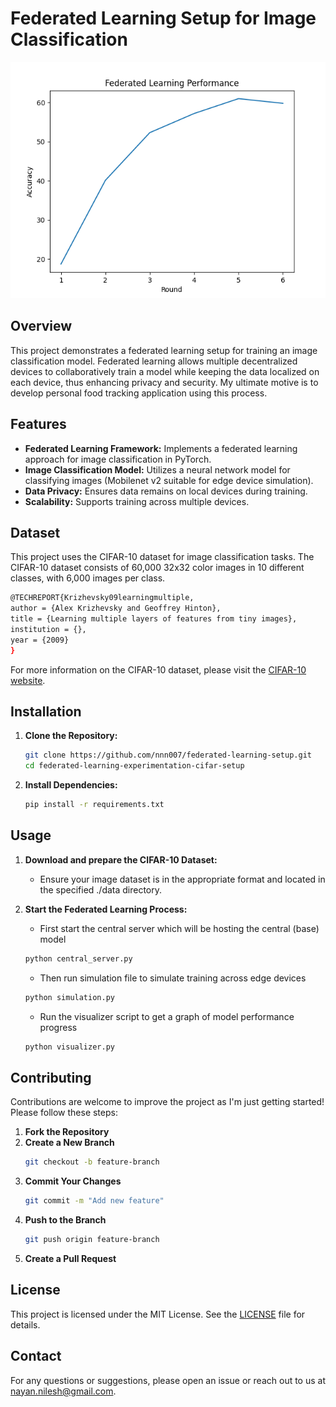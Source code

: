 # Federated Learning Setup for Image Classification

![Performance Graph](performance.png)
## Overview

This project demonstrates a federated learning setup for training 
an image classification model. 
Federated learning allows multiple decentralized devices to collaboratively 
train a model while keeping the data localized on each device, 
thus enhancing privacy and security. My ultimate motive is to develop
personal food tracking application using this process.

## Features

- **Federated Learning Framework:** Implements a federated learning approach for image classification in PyTorch.
- **Image Classification Model:** Utilizes a neural network model for classifying images 
  (Mobilenet v2 suitable for edge device simulation).
- **Data Privacy:** Ensures data remains on local devices during training.
- **Scalability:** Supports training across multiple devices.

## Dataset

This project uses the CIFAR-10 dataset for image classification tasks. The CIFAR-10 dataset consists of 60,000 32x32 color images in 10 different classes, with 6,000 images per class.

```bash
@TECHREPORT{Krizhevsky09learningmultiple,
author = {Alex Krizhevsky and Geoffrey Hinton},
title = {Learning multiple layers of features from tiny images},
institution = {},
year = {2009}
}
```

For more information on the CIFAR-10 dataset, please visit the [CIFAR-10 website](https://www.cs.toronto.edu/~kriz/cifar.html).


## Installation

1. **Clone the Repository:**
    ```bash
    git clone https://github.com/nnn007/federated-learning-setup.git
    cd federated-learning-experimentation-cifar-setup
    ```

2. **Install Dependencies:**
    ```bash
    pip install -r requirements.txt
    ```

## Usage

1. **Download and prepare the CIFAR-10 Dataset:**
    - Ensure your image dataset is in the appropriate format and located in the specified ./data directory.

2. **Start the Federated Learning Process:**
    - First start the central server which will be hosting the central (base) model
    ```bash
    python central_server.py
    ```
    - Then run simulation file to simulate training across edge devices
    ```bash
    python simulation.py
    ```
    - Run the visualizer script to get a graph of model performance progress
    ```bash
    python visualizer.py
    ```

## Contributing

Contributions are welcome to improve the project as I'm just getting started! 
Please follow these steps:

1. **Fork the Repository**
2. **Create a New Branch**
    ```bash
    git checkout -b feature-branch
    ```
3. **Commit Your Changes**
    ```bash
    git commit -m "Add new feature"
    ```
4. **Push to the Branch**
    ```bash
    git push origin feature-branch
    ```
5. **Create a Pull Request**

## License

This project is licensed under the MIT License. See the [LICENSE](LICENSE) file for details.

## Contact

For any questions or suggestions, please open an issue or reach out to us at [nayan.nilesh@gmail.com](mailto:nayan.nilesh@gmail.com).
